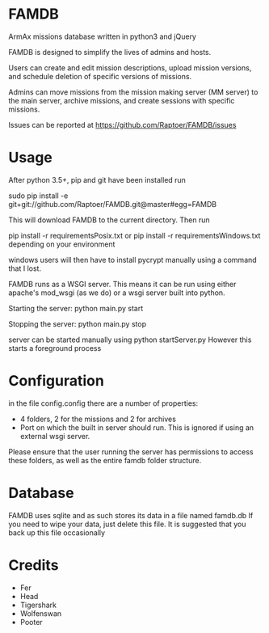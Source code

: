 FAMDB
=====

ArmAx missions database written in python3 and jQuery

FAMDB is designed to simplify the lives of admins and hosts.

Users can create and edit mission descriptions, upload mission versions, and
schedule deletion of specific versions of missions.

Admins can move missions from the mission making server (MM server) to the main server, archive missions,
and create sessions with specific missions.

Issues can be reported at https://github.com/Raptoer/FAMDB/issues

Usage
=====
After python 3.5+, pip and git have been installed run

sudo pip install -e git+git://github.com/Raptoer/FAMDB.git@master#egg=FAMDB

This will download FAMDB to the current directory.
Then run 

pip install -r requirementsPosix.txt or pip install -r requirementsWindows.txt depending on your environment

windows users will then have to install pycrypt manually using a command that I lost.

FAMDB runs as a WSGI server. This means it can be run using either apache's mod_wsgi (as we do) or a wsgi server built into python.

Starting the server:
python main.py start

Stopping the server:
python main.py stop

server can be started manually using 
python startServer.py
However this starts a foreground process

Configuration
=============
in the file config.config there are a number of properties:
* 4 folders, 2 for the missions and 2 for archives
* Port on which the built in server should run. This is ignored if using an external wsgi server.
 
Please ensure that the user running the server has permissions to access these folders, as well as the entire famdb folder structure.

Database
========
FAMDB uses sqlite and as such stores its data in a file named famdb.db
If you need to wipe your data, just delete this file.
It is suggested that you back up this file occasionally

Credits
=====
* Fer
* Head
* Tigershark
* Wolfenswan
* Pooter
